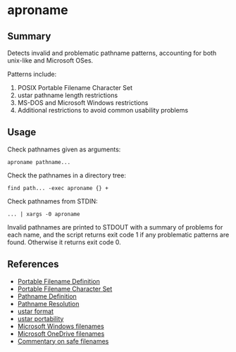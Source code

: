 # aproname

## Summary

Detects invalid and problematic pathname patterns,
accounting for both unix-like and Microsoft OSes.

Patterns include:

1. POSIX Portable Filename Character Set
1. ustar pathname length restrictions
1. MS-DOS and Microsoft Windows restrictions
1. Additional restrictions to avoid common usability problems

## Usage

Check pathnames given as arguments:

`aproname pathname...`

Check the pathnames in a directory tree:

`find path... -exec aproname {} +`

Check pathnames from STDIN:

`... | xargs -0 aproname`

Invalid pathnames are printed to STDOUT with a summary of problems for each name,
and the script returns exit code 1 if any problematic patterns are found.
Otherwise it returns exit code 0.

## References

- [Portable Filename Definition](https://pubs.opengroup.org/onlinepubs/9699919799.2018edition/basedefs/V1_chap03.html#tag_03_281)
- [Portable Filename Character Set](https://pubs.opengroup.org/onlinepubs/9699919799.2018edition/basedefs/V1_chap03.html#tag_03_282)
- [Pathname Definition](https://pubs.opengroup.org/onlinepubs/9699919799.2018edition/basedefs/V1_chap03.html#tag_03_271)
- [Pathname Resolution](https://pubs.opengroup.org/onlinepubs/9699919799.2018edition/basedefs/V1_chap04.html#tag_04_13)
- [ustar format](https://pubs.opengroup.org/onlinepubs/9699919799.2018edition/utilities/pax.html#tag_20_92_13_06)
- [ustar portability](https://mgorny.pl/articles/portability-of-tar-features.html)
- [Microsoft Windows filenames](https://docs.microsoft.com/en-us/windows/win32/fileio/naming-a-file)
- [Microsoft OneDrive filenames](https://support.microsoft.com/en-us/office/restrictions-and-limitations-in-onedrive-and-sharepoint-64883a5d-228e-48f5-b3d2-eb39e07630fa)
- [Commentary on safe filenames](https://dwheeler.com/essays/fixing-unix-linux-filenames.html)
